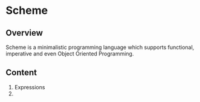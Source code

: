 # Scheme

## Overview

Scheme is a minimalistic programming language which supports functional, imperative and even Object Oriented Programming.

##  Content

1. Expressions
2. 
